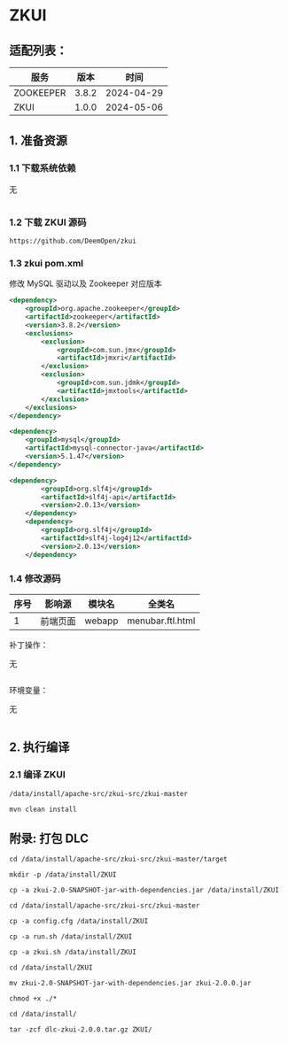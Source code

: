 # ZKUI

## 适配列表：

| 服务        | 版本  | 时间       |
|-----------| ----- | ---------- |
| ZOOKEEPER | 3.8.2 | 2024-04-29 |
| ZKUI      | 1.0.0 | 2024-05-06 |

## 1. 准备资源

### 1.1 下载系统依赖

无

~~~shell

~~~

### 1.2 下载 ZKUI 源码

~~~http
https://github.com/DeemOpen/zkui
~~~

### 1.3 zkui pom.xml

修改 MySQL 驱动以及 Zookeeper 对应版本

~~~xml
<dependency>
    <groupId>org.apache.zookeeper</groupId>
    <artifactId>zookeeper</artifactId>
    <version>3.8.2</version>
    <exclusions>
        <exclusion>
            <groupId>com.sun.jmx</groupId>
            <artifactId>jmxri</artifactId>
        </exclusion>
        <exclusion>
            <groupId>com.sun.jdmk</groupId>
            <artifactId>jmxtools</artifactId>
        </exclusion>
    </exclusions>
</dependency>

<dependency>
    <groupId>mysql</groupId>
    <artifactId>mysql-connector-java</artifactId>
    <version>5.1.47</version>
</dependency>

<dependency>
        <groupId>org.slf4j</groupId>
        <artifactId>slf4j-api</artifactId>
        <version>2.0.13</version>
    </dependency>
    <dependency>
        <groupId>org.slf4j</groupId>
        <artifactId>slf4j-log4j12</artifactId>
        <version>2.0.13</version>
    </dependency>
~~~

### 1.4 修改源码

| 序号 | 影响源   | 模块名 | 全类名           |
| ---- | -------- | ------ | ---------------- |
| 1    | 前端页面 | webapp | menubar.ftl.html |

补丁操作：

无

~~~shell

~~~

环境变量：

无

~~~shell

~~~



## 2. 执行编译

### 2.1  编译 ZKUI

~~~shell
/data/install/apache-src/zkui-src/zkui-master

mvn clean install
~~~



## 附录: 打包 DLC

~~~shell
cd /data/install/apache-src/zkui-src/zkui-master/target

mkdir -p /data/install/ZKUI

cp -a zkui-2.0-SNAPSHOT-jar-with-dependencies.jar /data/install/ZKUI

cd /data/install/apache-src/zkui-src/zkui-master

cp -a config.cfg /data/install/ZKUI

cp -a run.sh /data/install/ZKUI

cp -a zkui.sh /data/install/ZKUI

cd /data/install/ZKUI

mv zkui-2.0-SNAPSHOT-jar-with-dependencies.jar zkui-2.0.0.jar

chmod +x ./*

cd /data/install/

tar -zcf dlc-zkui-2.0.0.tar.gz ZKUI/
~~~



